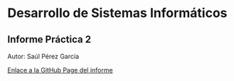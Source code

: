 # Desarrollo de Sistemas Informáticos
## Informe Práctica 2

Autor: Saúl Pérez García

[Enlace a la GitHub Page del informe](https://ull-esit-inf-dsi-2021.github.io/ull-esit-inf-dsi-20-21-prct02-vscode-ostream07/)
